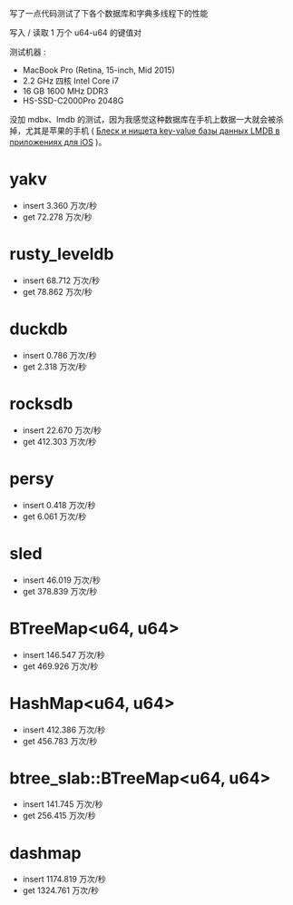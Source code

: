 写了一点代码测试了下各个数据库和字典多线程下的性能

写入 / 读取 1 万个 u64-u64 的键值对

测试机器 :

* MacBook Pro (Retina, 15-inch, Mid 2015)
* 2.2 GHz 四核 Intel Core i7
* 16 GB 1600 MHz DDR3
* HS-SSD-C2000Pro 2048G

没加 mdbx、lmdb 的测试，因为我感觉这种数据库在手机上数据一大就会被杀掉，尤其是苹果的手机 ( [Блеск и нищета key-value базы данных LMDB в приложениях для iOS](https://habr.com/ru/company/vk/blog/480850/) )。

# yakv
* insert 3.360 万次/秒
* get 72.278 万次/秒

# rusty_leveldb
* insert 68.712 万次/秒
* get 78.862 万次/秒

# duckdb
* insert 0.786 万次/秒
* get 2.318 万次/秒

# rocksdb
* insert 22.670 万次/秒
* get 412.303 万次/秒

# persy
* insert 0.418 万次/秒
* get 6.061 万次/秒

# sled
* insert 46.019 万次/秒
* get 378.839 万次/秒

# BTreeMap<u64, u64>
* insert 146.547 万次/秒
* get 469.926 万次/秒

# HashMap<u64, u64>
* insert 412.386 万次/秒
* get 456.783 万次/秒

# btree_slab::BTreeMap<u64, u64>
* insert 141.745 万次/秒
* get 256.415 万次/秒

# dashmap
* insert 1174.819 万次/秒
* get 1324.761 万次/秒
